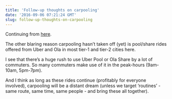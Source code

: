 ```yaml
---
title: 'Follow-up thoughts on carpooling'
date: '2016-09-06 07:21:24 GMT'
slug: follow-up-thoughts-on-carpooling
---
```

Continuing from [here](http://notes.druchan.com/post/147575404454/carpool-india-has-it-worked-yet).

The other blaring reason carpooling hasn’t taken off (yet) is pool/share rides offered from Uber and Ola in most tier-1 and tier-2 cities here.

I see that there’s a huge rush to use Uber Pool or Ola Share by a lot of commuters. So many commuters make use of it in the peak-hours (9am-10am, 5pm-7pm).

And I think as long as these rides continue (profitably for everyone involved), carpooling will be a distant dream (unless we target ‘routines’ - same route, same time, same people - and bring these all together).